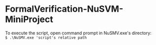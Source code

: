 # FormalVerification-NuSVM-MiniProject
To execute the script, open command prompt in NuSMV.exe's directory: <br/> 
```$ .\NuSMV.exe 'script's relative path```
